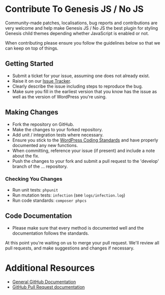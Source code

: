 # Contribute To Genesis JS / No JS

Community-made patches, localisations, bug reports and contributions are very welcome and help make Genesis JS / No JS the best plugin for styling Genesis child themes depending whether JavaScript is enabled or not.

When contributing please ensure you follow the guidelines below so that we can keep on top of things.

## Getting Started

- Submit a ticket for your issue, assuming one does not already exist.
- Raise it on our [Issue Tracker](https://github.com/GaryJones/genesis-js-no-js/issues).
- Clearly describe the issue including steps to reproduce the bug.
- Make sure you fill in the earliest version that you know has the issue as well as the version of WordPress you're using.

## Making Changes

- Fork the repository on GitHub.
- Make the changes to your forked repository.
- Add unit / integration tests where necessary.
- Ensure you stick to the [WordPress Coding Standards](http://codex.wordpress.org/WordPress_Coding_Standards) and have properly documented any new functions.
- When committing, reference your issue (if present) and include a note about the fix.
- Push the changes to your fork and submit a pull request to the 'develop' branch of the ... repository.

### Checking You Changes

- Run unit tests: `phpunit`
- Run mutation tests: `infection` (see `logs/infection.log`)
- Run code standards: `composer phpcs`

## Code Documentation

- Please make sure that every method is documented well and the documentation follows the standards.

At this point you're waiting on us to merge your pull request. We'll review all pull requests, and make suggestions and changes if necessary.

# Additional Resources
- [General GitHub Documentation](http://help.github.com/)
- [GitHub Pull Request documentation](http://help.github.com/send-pull-requests/)

